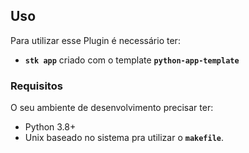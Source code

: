 
## **Uso**
Para utilizar esse Plugin é necessário ter:
- **`stk app`** criado com o template **`python-app-template`** 

### **Requisitos**
O seu ambiente de desenvolvimento precisar ter:
- Python 3.8+
- Unix baseado no sistema pra utilizar o **`makefile`**.